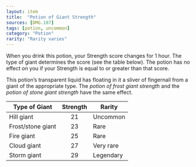 ```yaml
---
layout: item
title:  "Potion of Giant Strength"
sources: [DMG.187]
tags: [potion, uncommon]
category: "Potion"
rarity: "Rarity varies"
---
```


When you drink this potion, your Strength score changes for 1 hour. The type of giant determines the score (see the table below). The potion has no effect on you if your Strength is equal to or greater than that score.

This potion’s transparent liquid has floating in it a sliver of fingernail from a giant of the appropriate type. The _potion of frost giant strength_ and the _potion of stone giant strength_ have the same effect.

Type of Giant | Strength | Rarity
--------------|:--------:|-------
Hill giant | 21 | Uncommon
Frost/stone giant | 23 | Rare
Fire giant | 25 | Rare
Cloud giant | 27 | Very rare
Storm giant | 29 | Legendary